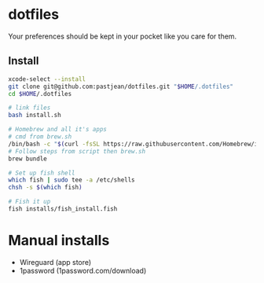 # dotfiles

Your preferences should be kept in your pocket like you care for them.

## Install

```sh
xcode-select --install
git clone git@github.com:pastjean/dotfiles.git "$HOME/.dotfiles"
cd $HOME/.dotfiles

# link files
bash install.sh

# Homebrew and all it's apps
# cmd from brew.sh 
/bin/bash -c "$(curl -fsSL https://raw.githubusercontent.com/Homebrew/install/HEAD/install.sh)"
# Follow steps from script then brew.sh
brew bundle

# Set up fish shell
which fish | sudo tee -a /etc/shells
chsh -s $(which fish)

# Fish it up
fish installs/fish_install.fish

```

# Manual installs

- Wireguard (app store)
- 1password (1password.com/download)
